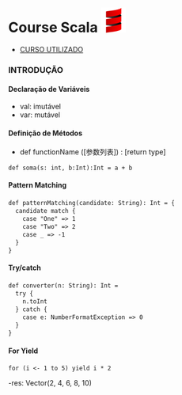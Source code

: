 # Course Scala <img width="10%" src="github/scala.webp" alt="logo Scala">

* [CURSO UTILIZADO](https://www.udemy.com/course/programacao-scala-orientacao-a-objetos-avancado/)

### INTRODUÇÃO

#### Declaração de Variáveis
- val: imutável
- var: mutável

#### Definição de Métodos

- def functionName ([参数列表]) : [return type]

```
def soma(s: int, b:Int):Int = a + b
```

#### Pattern Matching
```
def patternMatching(candidate: String): Int = {
  candidate match { 
    case "One" => 1 
    case "Two" => 2 
    case _ => -1 
  }
}
```

#### Try/catch
```
def converter(n: String): Int =
  try {
    n.toInt
  } catch {
    case e: NumberFormatException => 0
  }
}
```

#### For Yield
```
for (i <- 1 to 5) yield i * 2
```
-res: Vector(2, 4, 6, 8, 10)
